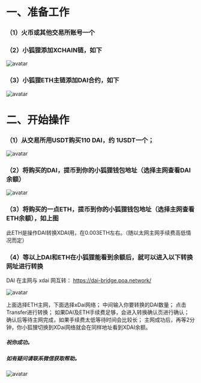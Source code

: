 # 一、准备工作
### （1）火币或其他交易所账号一个

### （2）小狐狸添加XCHAIN链，如下
![avatar](https://xidusoft.com/wp-content/uploads/2021/06/xchain-768x557.png)

### （3）小狐狸ETH主链添加DAI合约，如下

![avatar](https://xidusoft.com/wp-content/uploads/2021/06/dai-768x850.png)


# 二、开始操作
### （1）从交易所用USDT购买110 DAI，约 1USDT一个；
![avatar](https://xidusoft.com/wp-content/uploads/2021/06/huobi-138x300.jpg)

### （2）将购买的DAI，提币到你的小狐狸钱包地址（选择主网查看DAI余额）

![avatar](https://xidusoft.com/wp-content/uploads/2021/06/dai2-181x300.png)

### （3）将购买的一点ETH，提币到你的小狐狸钱包地址（选择主网查看ETH余额），如上图

此ETH是操作DAI转换XDAI用，在0.003ETH左右。（随以太网主网手续费高低情况而定）

### （4）等以上DAI和ETH在小狐狸能看到余额后，就可以进入以下转换网址进行转换

DAI 在主网与 xdai 网互转： https://dai-bridge.poa.network/

![avatar](https://dai-bridge.poa.network/)

上面选择ETH主网，下面选择xDai网络；
中间输入你要转换的DAI数量；
点击Transfer进行转换；
如果DAI及ETH手续费足够，会进入转换确认页进行确认；
确认后等待主网完成，如果手续费太低等待时间会比较长；
主网成功后，再等2分钟，你小狐狸切换到XDai网络就会在同样地址看到XDAI余额。

##### 祝你成功。

##### 如有疑问请联系微信获取帮助。

![avatar](https://xidusoft.com/wp-content/uploads/2021/03/swarm-1-768x586.png)


